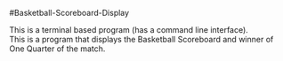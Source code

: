#Basketball-Scoreboard-Display

This is a terminal based program (has a command line interface).  
This is a program that displays the Basketball Scoreboard and winner of One Quarter of the match.
